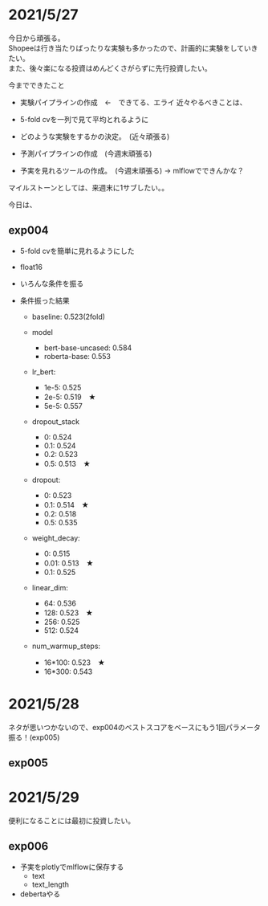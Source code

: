 # 2021/5/27
今日から頑張る。<br>
Shopeeは行き当たりばったりな実験も多かったので、計画的に実験をしていきたい。<br>
また、後々楽になる投資はめんどくさがらずに先行投資したい。<br>

今までできたこと
* 実験パイプラインの作成　←　できてる、エライ
近々やるべきことは、

* 5-fold cvを一列で見て平均とれるように
* どのような実験をするかの決定。　(近々頑張る)
* 予測パイプラインの作成　(今週末頑張る)
* 予実を見れるツールの作成。　(今週末頑張る)
  -> mlflowでできんかな？
  
マイルストーンとしては、来週末に1サブしたい。。

今日は、

## exp004
* 5-fold cvを簡単に見れるようにした
* float16
* いろんな条件を振る

* 条件振った結果
  * baseline: 0.523(2fold)
  
  * model
    * bert-base-uncased: 0.584
    * roberta-base: 0.553
  * lr_bert:
    * 1e-5: 0.525
    * 2e-5: 0.519　★
    * 5e-5: 0.557
  * dropout_stack
    * 0: 0.524
    * 0.1: 0.524
    * 0.2: 0.523
    * 0.5: 0.513　★
  * dropout:
    * 0: 0.523
    * 0.1: 0.514　★
    * 0.2: 0.518
    * 0.5: 0.535
  * weight_decay:
    * 0: 0.515
    * 0.01: 0.513　★
    * 0.1: 0.525
  * linear_dim:
    * 64: 0.536
    * 128: 0.523　★
    * 256: 0.525
    * 512: 0.524
  * num_warmup_steps:
    * 16*100: 0.523　★
    * 16*300: 0.543
  
# 2021/5/28
ネタが思いつかないので、exp004のベストスコアをベースにもう1回パラメータ振る！(exp005)
## exp005


# 2021/5/29
便利になることには最初に投資したい。

## exp006
* 予実をplotlyでmlflowに保存する
  * text
  * text_length
* debertaやる
